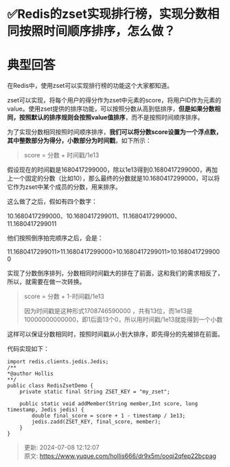 # ✅Redis的zset实现排行榜，实现分数相同按照时间顺序排序，怎么做？

# 典型回答


在Redis中，使用zset可以实现排行榜的功能这个大家都知道。



zset可以实现，将每个用户的得分作为zset中元素的score，将用户ID作为元素的value。使用zset提供的排序功能，可以按照分数从高到低排序，**但是如果分数相同，按照默认的排序规则会按照value值排序**，而不是按照时间顺序排序。



为了实现分数相同按照时间顺序排序，**我们可以将分数score设置为一个浮点数，其中整数部分为得分，小数部分为时间戳**，如下所示：



> score = 分数 + 时间戳/1e13
>



假设现在的时间戳是1680417299000，除以1e13得到0.1680417299000，再加上一个固定的分数（比如10），那么最终的分数就是10.1680417299000，可以将它作为zset中某个成员的分数，用来排序。



这么做了之后，假如有四个数字：



10.1680417299000、10.1680417299011、11.1680417299000、11.1680417299011



他们按照倒序拍完顺序之后，会是：



11.1680417299011>11.1680417299000>10.1680417299011>10.1680417299000



实现了分数倒序排列，分数相同时间戳大的排在了前面，这和我们的需求相反了，所以，就需要在做一次转换。



> score = 分数 + 1-时间戳/1e13
>
> 因为时间戳是这种形式1708746590000 ，共有13位，而1e13是10000000000000，即1后面13个0，所以用时间戳/1e13就能得到一个小数
>





这样可以保证分数相同时，按照时间戳从小到大排序，即先得分的先被排在前面。



代码实现如下：



```plain
import redis.clients.jedis.Jedis;
/**
*@author Hollis
**/
public class RedisZsetDemo {
    private static final String ZSET_KEY = "my_zset";

    public static void addMember(String member,Int score, long timestamp, Jedis jedis) {
        double final_score = score + 1 - timestamp / 1e13;
        jedis.zadd(ZSET_KEY, final_score, member);
    }
}

```



> 更新: 2024-07-08 12:12:07  
> 原文: <https://www.yuque.com/hollis666/dr9x5m/ooqi2qfep22bcpag>